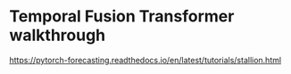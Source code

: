 # Temporal Fusion Transformer walkthrough

https://pytorch-forecasting.readthedocs.io/en/latest/tutorials/stallion.html
